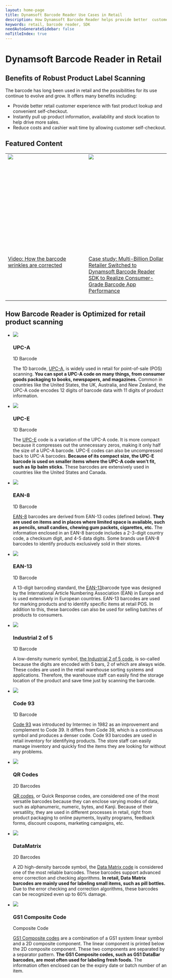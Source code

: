 ```yaml
---
layout: home-page
title: Dynamsoft Barcode Reader Use Cases in Retail
description: How Dynamsoft Barcode Reader helps provide better  customer experience, reduce costs, and drive more sales in retail
keywords: retail, barcode reader, SDK
needAutoGenerateSidebar: false
noTitleIndex: true
---
```


# Dynamsoft Barcode Reader in Retail

## Benefits of Robust Product Label Scanning

The barcode has long been used in retail and the possibilities for its use continue to evolve and grow. It offers many benefits including:

- Provide better retail customer experience with fast product lookup and convenient self-checkout.
- Instantly pull up product information, availability and stock location to help drive more sales.
- Reduce costs and cashier wait time by allowing customer self-checkout.

## Featured Content

<table class="card-table">
  <tr>
    <td width="50%" style="vertical-align: top">
      <div class="card-item">
        <div class="imgBox" style="height: 300px;"><img src="http://img.youtube.com/vi/fraXfsNqr24/0.jpg"></div>
        <div class="card-content">
          <p><a href="http://www.youtube.com/watch?v=fraXfsNqr24">Video: How the barcode wrinkles are corrected</a></p>
        </div>
      </div>
    </td>
    <td width="50%" style="vertical-align: top">
      <div class="card-item">
        <div class="imgBox" style="height: 300px;"><img src="https://www.dynamsoft.com/assets/images/img-banner/caseStudyImage/oceania-leading-retailer-case-study-banner.png"></div>
        <div class="card-content">
          <p><a href="https://www.dynamsoft.com/Company/oceania-leading-retailer-case-study.aspx">Case study: Multi-Billion Dollar Retailer Switched to Dynamsoft Barcode Reader SDK to Realize Consumer-Grade Barcode App Performance</a></p>
        </div>
      </div>
    </td>
  </tr>
</table>

## How Barcode Reader is Optimized for retail product scanning
<div class="carousel-wrapper">
  <ul>
    <li style="vertical-align: top">
      <div class="card-item">
        <div class="imgBox"><img src='retail/assets/upc_a.jpg' /></div>
        <div class="card-content">
          <h3>UPC-A</h3>
          <span>1D Barcode</span>
          <p>The 1D barcode, <a href="https://www.dynamsoft.com/Barcode-Types/UPC-A.aspx">UPC-A</a>, is widely used in retail for point-of-sale (POS) scanning. <b>You can spot a UPC-A code on many things, from consumer goods packaging to books, newspapers, and magazines.</b> Common in countries like the United States, the UK, Australia, and New Zealand, the UPC-A code encodes 12 digits of barcode data with 11 digits of product information. </p>
        </div>
      </div>
    </li>
    <li style="vertical-align: top">
      <div class="card-item">
        <div class="imgBox"><img src='retail/assets/upc-e.jpg'/></div>
        <div class="card-content">
          <h3>UPC-E</h3>
          <span>1D Barcode</span>
          <p>The <a href="https://www.dynamsoft.com/Barcode-Types/UPC-E.aspx">UPC-E</a> code is a variation of the UPC-A code. It is more compact because it compresses out the unnecessary zeros, making it only half the size of a UPC-A barcode. UPC-E codes can also be uncompressed back to UPC-A barcodes. <b>Because of its compact size, the UPC-E barcode is used on smaller items where the UPC-A code won’t fit, such as lip balm sticks.</b> These barcodes are extensively used in countries like the United States and Canada. </p>
        </div>
      </div>
    </li>
    <li style="vertical-align: top">
      <div class="card-item">
        <div class="imgBox"><img src='retail/assets/ean-8.jpg' /></div>
        <div class="card-content">
          <h3>EAN-8</h3>
          <span>1D Barcode</span>
          <p><a href="https://www.dynamsoft.com/Barcode-Types/EAN-8.aspx">EAN-8</a> barcodes are derived from EAN-13 codes (defined below). <b>They are used on items and in places where limited space is available, such as pencils, small candies, chewing gum packets, cigarettes, etc.</b> The information enclosed in an EAN-8 barcode includes a 2-3-digit country code, a checksum digit, and 4-5 data digits. Some brands use EAN-8 barcodes to identify products exclusively sold in their stores.</p>
        </div>
      </div>
    </li>    
    <li style="vertical-align: top">
      <div class="card-item">
        <div class="imgBox"><img src='retail/assets/ean-13.jpg' /></div>
        <div class="card-content">
          <h3>EAN-13</h3>
          <span>1D Barcode</span>
          <p>A 13-digit barcoding standard, the <a href="https://www.dynamsoft.com/Barcode-Types/EAN-13.aspx">EAN-13</a>barcode type was designed by the International Article Numbering Association (EAN) in Europe and is used extensively in European countries. EAN-13 barcodes are used for marking products and to identify specific items at retail POS. In addition to this, these barcodes can also be used for selling batches of products to consumers.</p>
        </div>
      </div>
    </li>
    <li style="vertical-align: top">
      <div class="card-item">
        <div class="imgBox"><img src='retail/assets/industrial-2-of-5.jpg'/></div>
        <div class="card-content">
          <h3 id="industrial-2-of-5">Industrial 2 of 5</h3>
          <span>1D Barcode</span>
          <p>A low-density numeric symbol, <a href="https://www.dynamsoft.com/Barcode-Types/Industrial-2-of-5.aspx">the Industrial 2 of 5 code</a>, is so-called because the digits are encoded with 5 bars, 2 of which are always wide. These codes are used in the retail warehouse sorting systems and applications. Therefore, the warehouse staff can easily find the storage location of the product and save time just by scanning the barcode.</p>
        </div>
      </div>
    </li>
    <li style="vertical-align: top">
      <div class="card-item">
        <div class="imgBox"><img src="retail/assets/code93.jpg"/></div>
        <div class="card-content">
          <h3 id="code-93">Code 93</h3>
          <span>1D Barcode</span>
          <p><a href="https://www.dynamsoft.com/Barcode-Types/Code-93.aspx">Code 93</a> was introduced by Intermec in 1982 as an improvement and complement to Code 39. It differs from Code 39, which is a continuous symbol and produces a denser code. Code 93 barcodes are used in retail inventory for identifying products. The store staff can easily manage inventory and quickly find the items they are looking for without any problems. </p>
        </div>
      </div>
    </li>
    <li style="vertical-align: top">
      <div class="card-item">
        <div class="imgBox"><img src='retail/assets/qr-code.jpg' /></div>
        <div class="card-content">
          <h3 id="qr-codes">QR Codes</h3>
          <span>2D Barcodes</span>
          <p><a href="https://www.dynamsoft.com/Barcode-Types/QR-Code.aspx">QR codes</a>, or Quick Response codes, are considered one of the most versatile barcodes because they can enclose varying modes of data, such as alphanumeric, numeric, bytes, and Kanji. Because of their versatility, they are used in different processes in retail, right from product packaging to online payments, loyalty programs, feedback forms, discount coupons, marketing campaigns, etc. </p>
        </div>
      </div>
    </li>
    <li style="vertical-align: top">
      <div class="card-item">
        <div class="imgBox"><img src='retail/assets/data-matrix.jpg' /></div>
        <div class="card-content">
          <h3 id="datamatrix">DataMatrix</h3>
          <span>2D Barcodes</span>
          <p>A 2D high-density barcode symbol, the <a href="https://www.dynamsoft.com/Barcode-Types/DataMatrix.aspx">Data Matrix code</a> is considered one of the most reliable barcodes. These barcodes support advanced error correction and checking algorithms. <strong>In retail, Data Matrix barcodes are mainly used for labeling small items, such as pill bottles.</strong> Due to the error checking and correction algorithms, these barcodes can be recognized even up to 60% damage. </p>
        </div>
      </div>
    </li>
    <li style="vertical-align: top">
      <div class="card-item">
        <div class="imgBox"><img src='retail/assets/gs1-databar-composite.jpg'/></div>
        <div class="card-content">
          <h3 id="gs1-composite-code">GS1 Composite Code</h3>
          <span>Composite Code</span>
          <p><a href="https://www.dynamsoft.com/Barcode-Types/GS1-Composite-Code.aspx">GS1 Composite codes</a> are a combination of a GS1 system linear symbol and a 2D composite component. The linear component is printed below the 2D composite component. These two components are separated by a separator pattern. <strong>The GS1 Composite codes, such as GS1 DataBar barcodes, are most often used for labeling fresh foods.</strong> The information often enclosed can be the expiry date or batch number of an item.  </p>
        </div>
      </div>
    </li>
  </ul>
</div>
